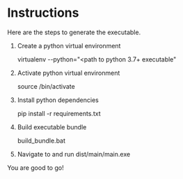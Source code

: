 # Instructions

Here are the steps to generate the executable.

1. Create a python virtual environment

    virtualenv --python="<path to python 3.7+ executable" <name of environment>

2. Activate python virtual environment

    source <name of environment>/bin/activate

3. Install python dependencies

    pip install -r requirements.txt
    
4. Build executable bundle
   
   build_bundle.bat
   
5. Navigate to and run dist/main/main.exe

You are good to go!